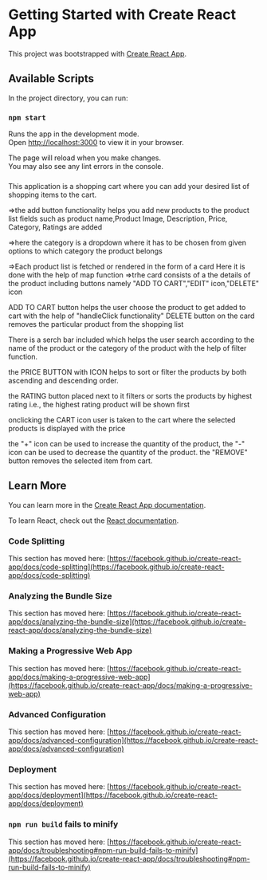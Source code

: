# Getting Started with Create React App

This project was bootstrapped with [Create React App](https://github.com/facebook/create-react-app).

## Available Scripts

In the project directory, you can run:

### `npm start`

Runs the app in the development mode.\
Open [http://localhost:3000](http://localhost:3000) to view it in your browser.

The page will reload when you make changes.\
You may also see any lint errors in the console.

### 
This application is a shopping cart where you can add your desired list of shopping items to the cart.

=>the add button functionality helps you add new products to the product list
fields such as product name,Product Image, Description, Price, Category, Ratings are added 

=>here the category is a dropdown where it has to be chosen from given options to which category the product belongs

=>Each product list is fetched or rendered in the form of a card 
    Here it is done with the help of map function
=>trhe card consists of a the details of the product including buttons namely "ADD TO CART","EDIT" icon,"DELETE" icon

ADD TO CART button helps the user choose the product to get added to cart with the help of "handleClick functionality"
DELETE button on the card removes the particular product from the shopping list

There is a serch bar included which helps the user search according to the name of the product or the category of the product with the help of filter function.

the PRICE BUTTON with ICON helps to sort or filter the products 
by both ascending and descending order.

the RATING button placed next to it filters or sorts the products
by highest rating i.e., the highest rating product will be shown first

onclicking the CART icon user is taken to the cart where the selected products is displayed with the price

the "+" icon can be used to increase the quantity of the product,
the "-" icon can be used to decrease the quantity of the product.
the "REMOVE" button removes the selected item from cart.


## Learn More

You can learn more in the [Create React App documentation](https://facebook.github.io/create-react-app/docs/getting-started).

To learn React, check out the [React documentation](https://reactjs.org/).

### Code Splitting

This section has moved here: [https://facebook.github.io/create-react-app/docs/code-splitting](https://facebook.github.io/create-react-app/docs/code-splitting)

### Analyzing the Bundle Size

This section has moved here: [https://facebook.github.io/create-react-app/docs/analyzing-the-bundle-size](https://facebook.github.io/create-react-app/docs/analyzing-the-bundle-size)

### Making a Progressive Web App

This section has moved here: [https://facebook.github.io/create-react-app/docs/making-a-progressive-web-app](https://facebook.github.io/create-react-app/docs/making-a-progressive-web-app)

### Advanced Configuration

This section has moved here: [https://facebook.github.io/create-react-app/docs/advanced-configuration](https://facebook.github.io/create-react-app/docs/advanced-configuration)

### Deployment

This section has moved here: [https://facebook.github.io/create-react-app/docs/deployment](https://facebook.github.io/create-react-app/docs/deployment)

### `npm run build` fails to minify

This section has moved here: [https://facebook.github.io/create-react-app/docs/troubleshooting#npm-run-build-fails-to-minify](https://facebook.github.io/create-react-app/docs/troubleshooting#npm-run-build-fails-to-minify)
